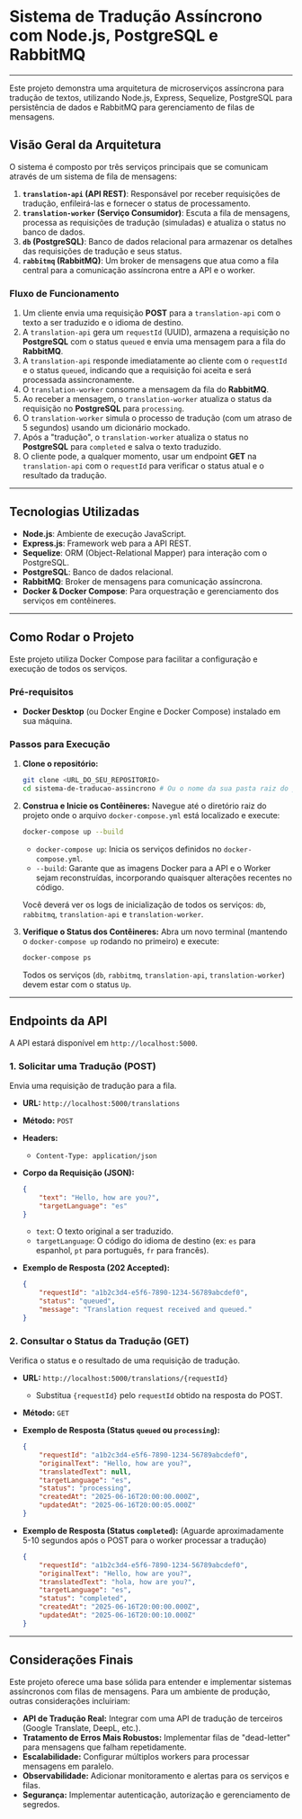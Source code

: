 # Sistema de Tradução Assíncrono com Node.js, PostgreSQL e RabbitMQ

---

Este projeto demonstra uma arquitetura de microserviços assíncrona para tradução de textos, utilizando Node.js, Express, Sequelize, PostgreSQL para persistência de dados e RabbitMQ para gerenciamento de filas de mensagens.

## Visão Geral da Arquitetura

O sistema é composto por três serviços principais que se comunicam através de um sistema de fila de mensagens:

1.  **`translation-api` (API REST)**: Responsável por receber requisições de tradução, enfileirá-las e fornecer o status de processamento.
2.  **`translation-worker` (Serviço Consumidor)**: Escuta a fila de mensagens, processa as requisições de tradução (simuladas) e atualiza o status no banco de dados.
3.  **`db` (PostgreSQL)**: Banco de dados relacional para armazenar os detalhes das requisições de tradução e seus status.
4.  **`rabbitmq` (RabbitMQ)**: Um broker de mensagens que atua como a fila central para a comunicação assíncrona entre a API e o worker.

### Fluxo de Funcionamento

1.  Um cliente envia uma requisição **POST** para a `translation-api` com o texto a ser traduzido e o idioma de destino.
2.  A `translation-api` gera um `requestId` (UUID), armazena a requisição no **PostgreSQL** com o status `queued` e envia uma mensagem para a fila do **RabbitMQ**.
3.  A `translation-api` responde imediatamente ao cliente com o `requestId` e o status `queued`, indicando que a requisição foi aceita e será processada assincronamente.
4.  O `translation-worker` consome a mensagem da fila do **RabbitMQ**.
5.  Ao receber a mensagem, o `translation-worker` atualiza o status da requisição no **PostgreSQL** para `processing`.
6.  O `translation-worker` simula o processo de tradução (com um atraso de 5 segundos) usando um dicionário mockado.
7.  Após a "tradução", o `translation-worker` atualiza o status no **PostgreSQL** para `completed` e salva o texto traduzido.
8.  O cliente pode, a qualquer momento, usar um endpoint **GET** na `translation-api` com o `requestId` para verificar o status atual e o resultado da tradução.

---

## Tecnologias Utilizadas

* **Node.js**: Ambiente de execução JavaScript.
* **Express.js**: Framework web para a API REST.
* **Sequelize**: ORM (Object-Relational Mapper) para interação com o PostgreSQL.
* **PostgreSQL**: Banco de dados relacional.
* **RabbitMQ**: Broker de mensagens para comunicação assíncrona.
* **Docker & Docker Compose**: Para orquestração e gerenciamento dos serviços em contêineres.

---

## Como Rodar o Projeto

Este projeto utiliza Docker Compose para facilitar a configuração e execução de todos os serviços.

### Pré-requisitos

* **Docker Desktop** (ou Docker Engine e Docker Compose) instalado em sua máquina.

### Passos para Execução

1.  **Clone o repositório:**
    ```bash
    git clone <URL_DO_SEU_REPOSITORIO>
    cd sistema-de-traducao-assincrono # Ou o nome da sua pasta raiz do projeto
    ```

2.  **Construa e Inicie os Contêineres:**
    Navegue até o diretório raiz do projeto onde o arquivo `docker-compose.yml` está localizado e execute:

    ```bash
    docker-compose up --build
    ```
    * `docker-compose up`: Inicia os serviços definidos no `docker-compose.yml`.
    * `--build`: Garante que as imagens Docker para a API e o Worker sejam reconstruídas, incorporando quaisquer alterações recentes no código.

    Você deverá ver os logs de inicialização de todos os serviços: `db`, `rabbitmq`, `translation-api` e `translation-worker`.

3.  **Verifique o Status dos Contêineres:**
    Abra um novo terminal (mantendo o `docker-compose up` rodando no primeiro) e execute:

    ```bash
    docker-compose ps
    ```
    Todos os serviços (`db`, `rabbitmq`, `translation-api`, `translation-worker`) devem estar com o status `Up`.

---

## Endpoints da API

A API estará disponível em `http://localhost:5000`.

### 1. Solicitar uma Tradução (POST)

Envia uma requisição de tradução para a fila.

* **URL:** `http://localhost:5000/translations`
* **Método:** `POST`
* **Headers:**
    * `Content-Type: application/json`
* **Corpo da Requisição (JSON):**
    ```json
    {
        "text": "Hello, how are you?",
        "targetLanguage": "es"
    }
    ```
    * `text`: O texto original a ser traduzido.
    * `targetLanguage`: O código do idioma de destino (ex: `es` para espanhol, `pt` para português, `fr` para francês).

* **Exemplo de Resposta (202 Accepted):**
    ```json
    {
        "requestId": "a1b2c3d4-e5f6-7890-1234-56789abcdef0",
        "status": "queued",
        "message": "Translation request received and queued."
    }
    ```

### 2. Consultar o Status da Tradução (GET)

Verifica o status e o resultado de uma requisição de tradução.

* **URL:** `http://localhost:5000/translations/{requestId}`
    * Substitua `{requestId}` pelo `requestId` obtido na resposta do POST.
* **Método:** `GET`

* **Exemplo de Resposta (Status `queued` ou `processing`):**
    ```json
    {
        "requestId": "a1b2c3d4-e5f6-7890-1234-56789abcdef0",
        "originalText": "Hello, how are you?",
        "translatedText": null,
        "targetLanguage": "es",
        "status": "processing",
        "createdAt": "2025-06-16T20:00:00.000Z",
        "updatedAt": "2025-06-16T20:00:05.000Z"
    }
    ```

* **Exemplo de Resposta (Status `completed`):**
    (Aguarde aproximadamente 5-10 segundos após o POST para o worker processar a tradução)
    ```json
    {
        "requestId": "a1b2c3d4-e5f6-7890-1234-56789abcdef0",
        "originalText": "Hello, how are you?",
        "translatedText": "hola, how are you?",
        "targetLanguage": "es",
        "status": "completed",
        "createdAt": "2025-06-16T20:00:00.000Z",
        "updatedAt": "2025-06-16T20:00:10.000Z"
    }
    ```

---

## Considerações Finais

Este projeto oferece uma base sólida para entender e implementar sistemas assíncronos com filas de mensagens. Para um ambiente de produção, outras considerações incluiriam:

* **API de Tradução Real:** Integrar com uma API de tradução de terceiros (Google Translate, DeepL, etc.).
* **Tratamento de Erros Mais Robustos:** Implementar filas de "dead-letter" para mensagens que falham repetidamente.
* **Escalabilidade:** Configurar múltiplos workers para processar mensagens em paralelo.
* **Observabilidade:** Adicionar monitoramento e alertas para os serviços e filas.
* **Segurança:** Implementar autenticação, autorização e gerenciamento de segredos.
